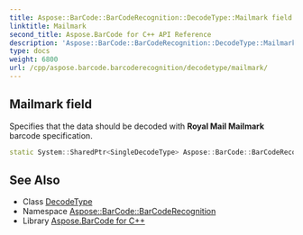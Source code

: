 ```yaml
---
title: Aspose::BarCode::BarCodeRecognition::DecodeType::Mailmark field
linktitle: Mailmark
second_title: Aspose.BarCode for C++ API Reference
description: 'Aspose::BarCode::BarCodeRecognition::DecodeType::Mailmark field. Specifies that the data should be decoded with Royal Mail Mailmark barcode specification in C++.'
type: docs
weight: 6800
url: /cpp/aspose.barcode.barcoderecognition/decodetype/mailmark/
---
```

## Mailmark field


Specifies that the data should be decoded with **Royal Mail Mailmark** barcode specification.

```cpp
static System::SharedPtr<SingleDecodeType> Aspose::BarCode::BarCodeRecognition::DecodeType::Mailmark
```

## See Also

* Class [DecodeType](../)
* Namespace [Aspose::BarCode::BarCodeRecognition](../../)
* Library [Aspose.BarCode for C++](../../../)
